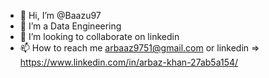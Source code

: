 - 👋 Hi, I’m @Baazu97
- 👀 I’m a Data Engineering
- 💞️ I’m looking to collaborate on linkedin
- 📫 How to reach me arbaaz9751@gmail.com or linkedin => https://www.linkedin.com/in/arbaz-khan-27ab5a154/

<!---
Baazu97/Baazu97 is a ✨ special ✨ repository because its `README.md` (this file) appears on your GitHub profile.
You can click the Preview link to take a look at your changes.
--->
